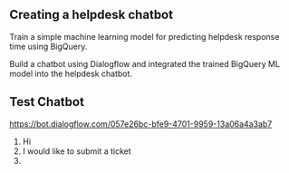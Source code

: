 ## Creating a helpdesk chatbot

Train a simple machine learning model for predicting helpdesk response time using BigQuery. 

Build a chatbot using Dialogflow and integrated the trained BigQuery ML model into the helpdesk chatbot. 

## Test Chatbot

https://bot.dialogflow.com/057e26bc-bfe9-4701-9959-13a06a4a3ab7

1. Hi
2. I would like to submit a ticket
3. 



